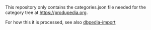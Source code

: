 This repository only contains the categories.json file needed for the category tree at https://produpedia.org.

For how this it is processed, see also [dbpedia-import](https://github.com/produpedia-org/dbpedia-import)
